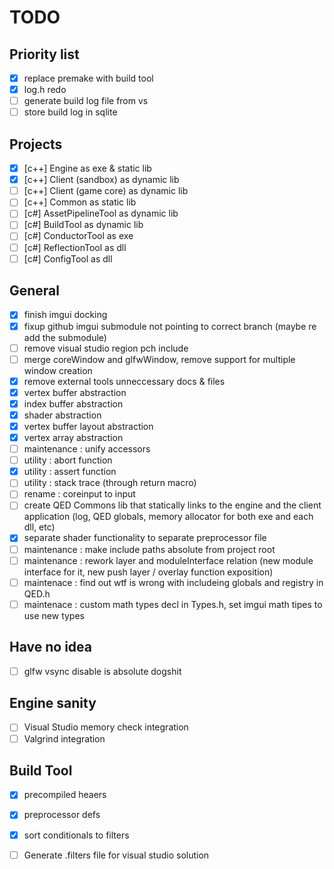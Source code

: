 # TODO

## Priority list
- [x] replace premake with build tool
- [x] log.h redo
- [ ] generate build log file from vs
- [ ] store build log in sqlite

## Projects
- [x] [c++] Engine as exe & static lib
- [x] [c++] Client (sandbox) as dynamic lib
- [ ] [c++] Client (game core) as dynamic lib
- [ ] [c++] Common as static lib
- [ ] [c#] AssetPipelineTool as dynamic lib
- [ ] [c#] BuildTool as dynamic lib
- [ ] [c#] ConductorTool as exe
- [ ] [c#] ReflectionTool as dll
- [ ] [c#] ConfigTool as dll

## General
- [x] finish imgui docking
- [x] fixup github imgui submodule not pointing to correct branch (maybe re add the submodule)
- [ ] remove visual studio region pch include
- [ ] merge coreWindow and glfwWindow, remove support for multiple window creation
- [x] remove external tools unneccessary docs & files
- [x] vertex buffer abstraction
- [x] index buffer abstraction
- [x] shader abstraction
- [x] vertex buffer layout abstraction
- [x] vertex array abstraction
- [ ] maintenance : unify accessors
- [ ] utility : abort function
- [x] utility : assert function
- [ ] utility : stack trace (through return macro)
- [ ] rename : coreinput to input
- [ ] create QED Commons lib that statically links to the engine and the client application (log, QED globals, memory allocator for both exe and each dll, etc)
- [x] separate shader functionality to separate preprocessor file
- [ ] maintenance : make include paths absolute from project root
- [ ] maintenance : rework layer and moduleInterface relation (new module interface for it, new push layer / overlay function exposition)
- [ ] maintenace : find out wtf is wrong with includeing globals and registry in QED.h
- [ ] maintenace : custom math types decl in Types.h, set imgui math tipes to use new types

## Have no idea
- [ ] glfw vsync disable is absolute dogshit

## Engine sanity
- [ ] Visual Studio memory check integration
- [ ] Valgrind integration

## Build Tool
- [x] precompiled heaers
- [x] preprocessor defs
- [x] sort conditionals to filters
- [ ] Generate .filters file for visual studio solution



